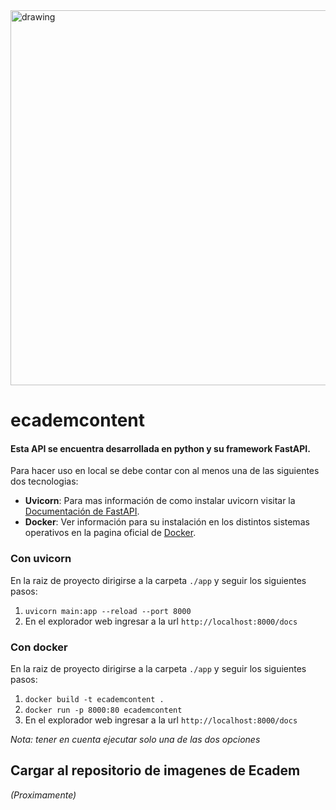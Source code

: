 <!-- ![logo_transparent_background](https://user-images.githubusercontent.com/62354692/209298221-2cf465d6-9127-4f10-a4e4-b55b28d228ab.png) -->

<img src="https://user-images.githubusercontent.com/62354692/209298221-2cf465d6-9127-4f10-a4e4-b55b28d228ab.png" alt="drawing" width="600"/>

# ecademcontent

#### Esta API se encuentra desarrollada en python y su framework FastAPI.
Para hacer uso en local se debe contar con al menos una de las siguientes dos tecnologias:
- **Uvicorn**: Para mas información de como instalar uvicorn visitar la [Documentación de FastAPI](https://fastapi.tiangolo.com/tutorial/).
- **Docker**: Ver información para su instalación en los distintos sistemas operativos en la pagina oficial de [Docker](https://www.docker.com/).


### Con uvicorn
En la raiz de proyecto dirigirse a la carpeta `./app` y seguir los siguientes pasos:
1. `uvicorn main:app --reload --port 8000`
2. En el explorador web ingresar a la url `http://localhost:8000/docs`

### Con docker
En la raiz de proyecto dirigirse a la carpeta `./app` y seguir los siguientes pasos:
1. `docker build -t ecademcontent .`
2. `docker run -p 8000:80 ecademcontent`
3. En el explorador web ingresar a la url `http://localhost:8000/docs`

*Nota: tener en cuenta ejecutar solo una de las dos opciones*

## Cargar al repositorio de imagenes de Ecadem
*_(Proximamente)_*
